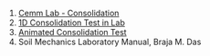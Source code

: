 1. [Cemm Lab - Consolidation](https://cemmlab.webhost.uic.edu/Experiment%2011-Consolidation.pdf)
2. [1D Consolidation Test in Lab](https://www.youtube.com/watch?v=3bvevFBNYw0&t=183s)
3. [Animated Consolidation Test](https://www.youtube.com/watch?v=mNUuxyBCsT0)
4. Soil Mechanics Laboratory Manual, Braja M. Das
